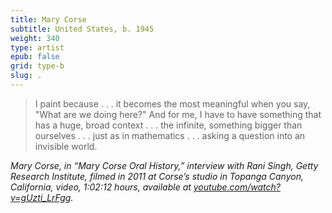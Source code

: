 ```yaml
---
title: Mary Corse
subtitle: United States, b. 1945
weight: 340
type: artist
epub: false
grid: type-b
slug: .
---
```

> I paint because . . . it becomes the most meaningful when you say, "What are we doing here?" And for me, I have to have something that has a huge, broad context . . . the infinite, something bigger than ourselves . . . just as in mathematics . . . asking a question into an invisible world.

<cite>Mary Corse, in “Mary Corse Oral History,” interview with Rani Singh, Getty Research Institute, filmed in 2011 at Corse’s studio in Topanga Canyon, California, video, 1:02:12 hours, available at [youtube.com/watch?v=gUzti\_LrFgg](https://www.youtube.com/watch?v=gUzti\_LrFgg).</cite>
